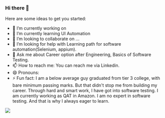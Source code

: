 ### Hi there 👋

Here are some ideas to get you started:

- 🔭 I’m currently working on 
- 🌱 I’m currently learning UI Automation
- 👯 I’m looking to collaborate on ...
- 🤔 I’m looking for help with Learning path for software automation(Selenium, appium).
- 💬 Ask me about Career option after Engineering, Basics of Software Testing.
- 📫 How to reach me: You can reach me via Linkedin.
- 😄 Pronouns: 
- ⚡ Fun fact: I am a below average guy graduated from tier 3 college, with bare minimum passing marks. But that didn't stop me from building my career. Through hard and smart work, I have got into software testing. I am currently working as QAT in Amazon. I am no expert in software testing. And that is why I always eager to learn. 

<img src = "https://github-readme-stats.vercel.app/api?username=gauravdhangar&&show_icons=true&title_color=ffffff&icon_color=bb2acf&text_color=daf7dc&bg_color=151515">

